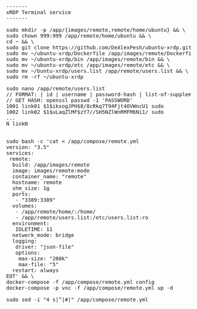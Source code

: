 <pre>
-------
xRDP Terminal service
-------

sudo mkdir -p /app/{images/remote,remote/home/ubuntu} && \
sudo chown 999:999 /app/remote/home/ubuntu && \
cd ~ && \
sudo git clone https://github.com/DeAlexPesh/ubuntu-xrdp.git && \
sudo mv ~/ubuntu-xrdp/Dockerfile /app/images/remote/Dockerfile && \
sudo mv ~/ubuntu-xrdp/bin /app/images/remote/bin && \
sudo mv ~/ubuntu-xrdp/etc /app/images/remote/etc && \
sudo mv ~/buntu-xrdp/users.list /app/remote/users.list && \
sudo rm -rf ~/ubuntu-xrdp

sudo nano /app/remote/users.list
// FORMAT: | id | username | password-hash | list-of-supplemental-groups |
// GET HASH: openssl passwd -1 'PASSWORD'
1001 link01 $1$ikxogJPH$8/8cRkq7T94Fjt4OVWncU1 sudo
1002 link02 $1$uLaqZlMF$zY7//SH5NZlWnRMFM6Ni1/ sudo
...
N linkN


sudo bash -c 'cat <<EOT > /app/compose/remote.yml
version: "3.5"
services:
 remote: 
  build: /app/images/remote
  image: images/remote:mode
  container_name: "remote"
  hostname: remote
  shm_size: 1g
  ports:
   - "3389:3389"
  volumes:
   - /app/remote/home/:/home/
   - /app/remote/users.list:/etc/users.list:ro
  environment:
   IDLETIME: 11
  network_mode: bridge
  logging:
   driver: "json-file"
   options:
    max-size: "200k"
    max-file: "5"
  restart: always
EOT' && \
docker-compose -f /app/compose/remote.yml config
docker-compose -p vnc -f /app/compose/remote.yml up -d

sudo sed -i "4 s|^|#|" /app/compose/remote.yml
</pre>
